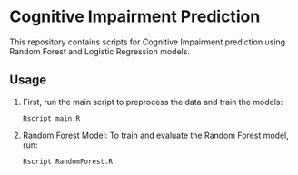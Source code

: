 # Cognitive Impairment Prediction

This repository contains scripts for Cognitive Impairment prediction using Random Forest and Logistic Regression models.

## Usage

1. First, run the main script to preprocess the data and train the models:
   ```shell
   Rscript main.R

2. Random Forest Model: To train and evaluate the Random Forest model, run:
   ```shell
   Rscript RandomForest.R
